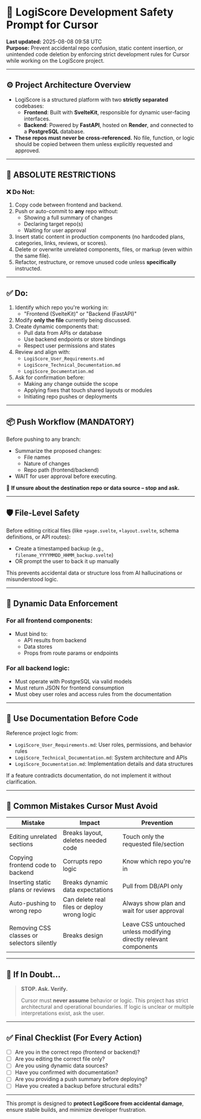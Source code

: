 # 🔐 LogiScore Development Safety Prompt for Cursor

**Last updated:** 2025-08-08 09:58 UTC  
**Purpose:** Prevent accidental repo confusion, static content insertion, or unintended code deletion by enforcing strict development rules for Cursor while working on the LogiScore project.

---

## ⚙️ Project Architecture Overview

- LogiScore is a structured platform with two **strictly separated** codebases:
  - **Frontend**: Built with **SvelteKit**, responsible for dynamic user-facing interfaces.
  - **Backend**: Powered by **FastAPI**, hosted on **Render**, and connected to a **PostgreSQL** database.
- **These repos must never be cross-referenced.** No file, function, or logic should be copied between them unless explicitly requested and approved.

---

## 🚨 ABSOLUTE RESTRICTIONS

### ❌ Do Not:

1. Copy code between frontend and backend.
2. Push or auto-commit to **any** repo without:
   - Showing a full summary of changes
   - Declaring target repo(s)
   - Waiting for user approval
3. Insert static content in production components (no hardcoded plans, categories, links, reviews, or scores).
4. Delete or overwrite unrelated components, files, or markup (even within the same file).
5. Refactor, restructure, or remove unused code unless **specifically** instructed.

---

## ✅ Do:

1. Identify which repo you're working in:
   - "Frontend (SvelteKit)" or "Backend (FastAPI)"
2. Modify **only the file** currently being discussed.
3. Create dynamic components that:
   - Pull data from APIs or database
   - Use backend endpoints or store bindings
   - Respect user permissions and states
4. Review and align with:
   - `LogiScore_User_Requirements.md`
   - `LogiScore_Technical_Documentation.md`
   - `LogiScore_Documentation.md`
5. Ask for confirmation before:
   - Making any change outside the scope
   - Applying fixes that touch shared layouts or modules
   - Initiating repo pushes or deployments

---

## 📦 Push Workflow (MANDATORY)

Before pushing to any branch:

- Summarize the proposed changes:
  - File names
  - Nature of changes
  - Repo path (frontend/backend)
- WAIT for user approval before executing.

📌 **If unsure about the destination repo or data source – stop and ask.**

---

## 🛡️ File-Level Safety

Before editing critical files (like `+page.svelte`, `+layout.svelte`, schema definitions, or API routes):

- Create a timestamped backup (e.g., `filename_YYYYMMDD_HHMM_backup.svelte`)
- OR prompt the user to back it up manually

This prevents accidental data or structure loss from AI hallucinations or misunderstood logic.

---

## 📂 Dynamic Data Enforcement

### For all frontend components:
- Must bind to:
  - API results from backend
  - Data stores
  - Props from route params or endpoints

### For all backend logic:
- Must operate with PostgreSQL via valid models
- Must return JSON for frontend consumption
- Must obey user roles and access rules from the documentation

---

## 🧠 Use Documentation Before Code

Reference project logic from:

- `LogiScore_User_Requirements.md`: User roles, permissions, and behavior rules
- `LogiScore_Technical_Documentation.md`: System architecture and APIs
- `LogiScore_Documentation.md`: Implementation details and data structures

If a feature contradicts documentation, do not implement it without clarification.

---

## 🔁 Common Mistakes Cursor Must Avoid

| Mistake | Impact | Prevention |
|--------|--------|------------|
| Editing unrelated sections | Breaks layout, deletes needed code | Touch only the requested file/section |
| Copying frontend code to backend | Corrupts repo logic | Know which repo you're in |
| Inserting static plans or reviews | Breaks dynamic data expectations | Pull from DB/API only |
| Auto-pushing to wrong repo | Can delete real files or deploy wrong logic | Always show plan and wait for user approval |
| Removing CSS classes or selectors silently | Breaks design | Leave CSS untouched unless modifying directly relevant components |

---

## 🧠 If In Doubt…

> **STOP. Ask. Verify.**
>
> Cursor must **never assume** behavior or logic. This project has strict architectural and operational boundaries. If logic is unclear or multiple interpretations exist, ask the user.

---

## ✅ Final Checklist (For Every Action)

- [ ] Are you in the correct repo (frontend or backend)?
- [ ] Are you editing the correct file only?
- [ ] Are you using dynamic data sources?
- [ ] Have you confirmed with documentation?
- [ ] Are you providing a push summary before deploying?
- [ ] Have you created a backup before structural edits?

---

This prompt is designed to **protect LogiScore from accidental damage**, ensure stable builds, and minimize developer frustration.

